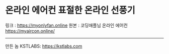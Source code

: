 # 온라인 에어컨 표절한 온라인 선풍기

링크 : https://myonlyfan.online
원본 : 코딩애플님 온라인 에어컨 https://myaircon.online/


--------------

만든 놈
KSTLABS: https://kstlabs.com
